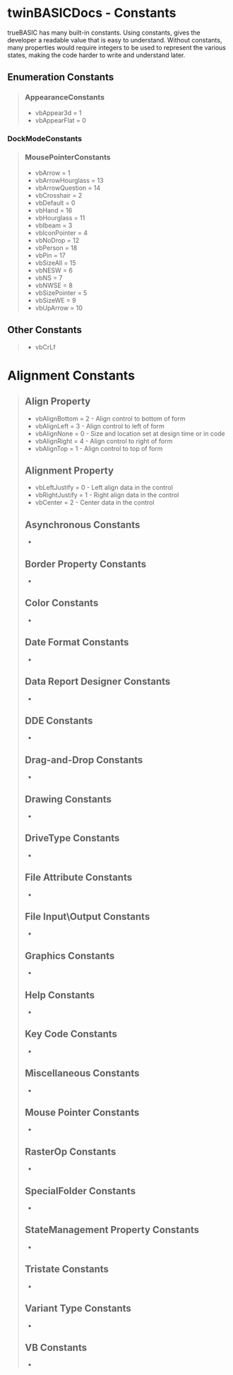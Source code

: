 # twinBASICDocs - Constants #
trueBASIC has many built-in constants. Using constants, gives the developer a readable value that is easy to understand. Without constants, many properties would require integers to be used to represent the various states, making the code harder to write and understand later.
## Enumeration Constants
> ### AppearanceConstants
> - vbAppear3d = 1
> - vbAppearFlat = 0
> 
### DockModeConstants
> ### <a id="mousepointerconstants"></a>MousePointerConstants
> - vbArrow = 1
> - vbArrowHourglass = 13
> - vbArrowQuestion = 14
> - vbCrosshair = 2
> - vbDefault = 0
> - vbHand = 16
> - vbHourglass = 11
> - vbIbeam = 3
> - vbIconPointer = 4
> - vbNoDrop = 12
> - vbPerson = 18
> - vbPin = 17
> - vbSizeAll = 15
> - vbNESW = 6
> - vbNS = 7
> - vbNWSE = 8
> - vbSizePointer = 5
> - vbSizeWE = 9
> - vbUpArrow = 10
## Other Constants
> - vbCrLf
>
# Alignment Constants #
> ## Align Property ##
> - vbAlignBottom = 2 - Align control to bottom of form
> - vbAlignLeft = 3 - Align control to left of form
> - vbAlignNone = 0 - Size and location set at design time or in code
> - vbAlignRight = 4 - Align control to right of form
> - vbAlignTop = 1 - Align control to top of form
>
> ## Alignment Property ##
> - vbLeftJustify = 0 - Left align data in the control
> - vbRightJustify = 1 - Right align data in the control
> - vbCenter = 2 - Center data in the control
>
> ## Asynchronous Constants ##
> - 
>
> ## Border Property Constants ##
> - 
> ## Color Constants ##
> - 
> ## Date Format Constants ##
> - 
> ## Data Report Designer Constants ##
> - 
>
> ## DDE Constants ##
> - 
>
> ## Drag-and-Drop Constants ##
> - 
>
> ## Drawing Constants ##
> - 
>
> ## DriveType Constants ##
> - 
>
> ## File Attribute Constants ##
> - 
>
> ## File Input\Output Constants ##
> - 
>
> ## Graphics Constants ##
> - 
>
> ## Help Constants ##
> - 
>
> ## Key Code Constants ##
> - 
>
> ## Miscellaneous Constants ##
> - 
>
> ## Mouse Pointer Constants ##
> - 
>
> ## RasterOp Constants ##
> - 
>
> ## SpecialFolder Constants ##
> - 
>
> ## StateManagement Property Constants ##
> - 
>
> ## Tristate Constants ##
> - 
>
> ## Variant Type Constants ##
> - 
>
> ## VB Constants ##
> - 
>

